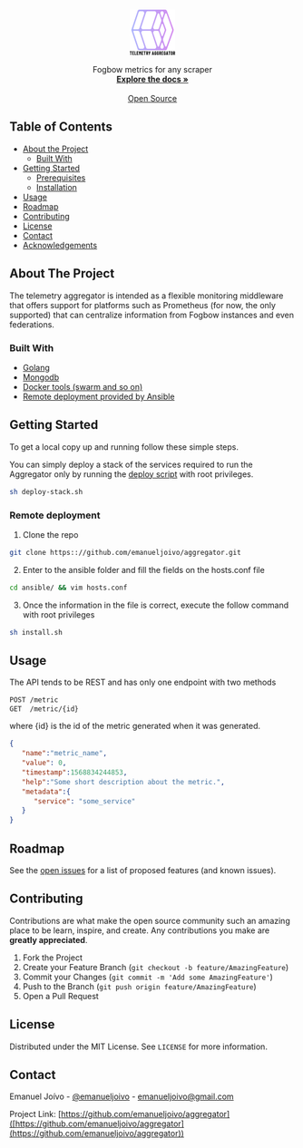 <!-- PROJECT LOGO -->  
<br />  
<p align="center">  
  <a href="https://github.com/github_username/repo">  
    <img src="docs/assets/logo.png" alt="Logo" width="80" height="80">  
  </a>  
  <p align="center">  
    Fogbow metrics for any scraper  
    <br />  
    <a href="[https://www.fogbowcloud.org/](https://www.fogbowcloud.org/)"><strong>Explore the docs »</strong></a>  
    <br />  
    <br />  
    <a href="https://github.com/fogbow">Open Source</a>    
  </p>  
</p>  
  
<!-- TABLE OF CONTENTS -->  
## Table of Contents  
  
* [About the Project](#about-the-project)  
  * [Built With](#built-with)  
* [Getting Started](#getting-started)  
  * [Prerequisites](#prerequisites)  
  * [Installation](#installation)  
* [Usage](#usage)  
* [Roadmap](#roadmap)  
* [Contributing](#contributing)  
* [License](#license)  
* [Contact](#contact)  
* [Acknowledgements](#acknowledgements)  
  
  
  
<!-- ABOUT THE PROJECT -->  
## About The Project  
  
The telemetry aggregator is intended as a flexible monitoring middleware that offers support for platforms such as Prometheus (for now, the only supported) that can centralize information from Fogbow instances and even federations.

### Built With  
  
* [Golang]([https://github.com/golang/go](https://github.com/golang/go))  
* [Mongodb]([https://github.com/mongodb/mongo](https://github.com/mongodb/mongo))  
* [Docker tools (swarm and so on)]([https://github.com/docker](https://github.com/docker))  
* [Remote deployment provided by Ansible]([https://github.com/ansible/ansible](https://github.com/ansible/ansible))
    
<!-- GETTING STARTED -->  
## Getting Started  
  
To get a local copy up and running follow these simple steps.   
  
You can simply deploy a stack of the services required to run the Aggregator only by running the [deploy script]([https://github.com/emanueljoivo/aggregator/blob/master/ansible/stack/deploy-stack.sh](https://github.com/emanueljoivo/aggregator/blob/master/ansible/stack/deploy-stack.sh)) with root privileges.    
```sh  
sh deploy-stack.sh
```  
### Remote deployment  
  1. Clone the repo  
```sh  
git clone https:://github.com/emanueljoivo/aggregator.git  
```  
2. Enter to the ansible folder and fill the fields on the hosts.conf file
```sh  
cd ansible/ && vim hosts.conf  
```  
3. Once the information in the file is correct, execute the follow command with root privileges
```sh  
sh install.sh
```  
  
  
  
<!-- USAGE EXAMPLES -->  
## Usage  
  
The API tends to be REST and has only one endpoint with two methods
```
POST /metric
GET  /metric/{id}
```  
where {id} is the id of the metric generated when it was generated.
```json
{
   "name":"metric_name",
   "value": 0,
   "timestamp":1568834244853,
   "help":"Some short description about the metric.",
   "metadata":{
      "service": "some_service"
   }   
}
```

<!-- ROADMAP -->  
## Roadmap  
  
See the [open issues](https://github.com/github_username/repo/issues) for a list of proposed features (and known issues).  
  
  
  
<!-- CONTRIBUTING -->  
## Contributing  
  
Contributions are what make the open source community such an amazing place to be learn, inspire, and create. Any contributions you make are **greatly appreciated**.  
  
1. Fork the Project  
2. Create your Feature Branch (`git checkout -b feature/AmazingFeature`)  
3. Commit your Changes (`git commit -m 'Add some AmazingFeature'`)  
4. Push to the Branch (`git push origin feature/AmazingFeature`)  
5. Open a Pull Request  
  
<!-- LICENSE -->  
## License  
  
Distributed under the MIT License. See `LICENSE` for more information.  
  
<!-- CONTACT -->  
## Contact  
  
Emanuel Joívo - [@emanueljoivo](https://twitter.com/emanueljoivo) - emanueljoivo@gmail.com
  
Project Link: [https://github.com/emanueljoivo/aggregator]([https://github.com/emanueljoivo/aggregator](https://github.com/emanueljoivo/aggregator))